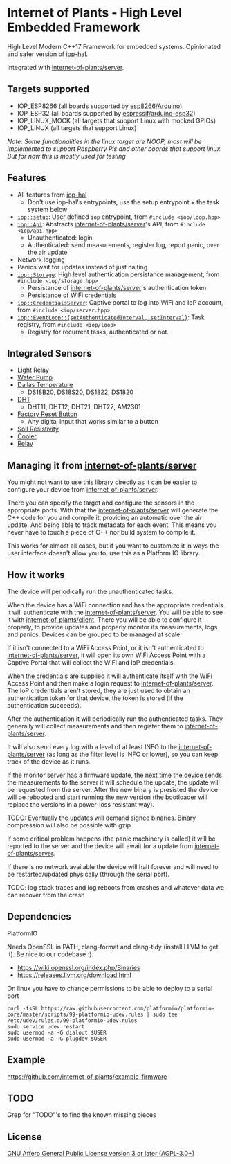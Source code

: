 # Internet of Plants - High Level Embedded Framework

High Level Modern C++17 Framework for embedded systems. Opinionated and safer version of [iop-hal](https://github.com/internet-of-plants/iop-hal).

Integrated with [internet-of-plants/server](https://github.com/internet-of-plants/server).

## Targets supported

- IOP_ESP8266 (all boards supported by [esp8266/Arduino](https://github.com/esp8266/Arduino))
- IOP_ESP32 (all boards supported by [espressif/arduino-esp32](https://github.com/espressif/arduino-esp32/))
- IOP_LINUX_MOCK (all targets that support Linux with mocked GPIOs)
- IOP_LINUX (all targets that support Linux)

*Note: Some functionalities in the linux target are NOOP, most will be implemented to support Raspberry Pis and other boards that support linux. But for now this is mostly used for testing*

## Features

- All features from [iop-hal](https://github.com/internet-of-plants/iop-hal)
    - Don't use iop-hal's entrypoints, use the setup entrypoint + the task system below
- [`iop::setup`](https://github.com/internet-of-plants/iop/blob/main/include/iop/loop.hpp): User defined `iop` entrypoint, from `#include <iop/loop.hpp>`
- [`iop::Api`](https://github.com/internet-of-plants/iop/blob/main/include/iop/api.hpp): Abstracts [internet-of-plants/server](https://github.com/internet-of-plants/server)'s API, from `#include <iop/api.hpp>`
    - Unauthenticated: login
    - Authenticated: send measurements, register log, report panic, over the air update
- Network logging
- Panics wait for updates instead of just halting
- [`iop::Storage`](https://github.com/internet-of-plants/iop/blob/main/include/iop/storage.hpp): High level authentication persistance management, from `#include <iop/storage.hpp>`
    - Persistance of [internet-of-plants/server](https://github.com/internet-of-plants/server)'s authentication token
    - Persistance of WiFi credentials
- [`iop::CredentialsServer`](https://github.com/internet-of-plants/iop/blob/main/include/iop/server.hpp): Captive portal to log into WiFi and IoP account, from `#include <iop/server.hpp>`
- [`iop::EventLoop::{setAuthenticatedInterval, setInterval}`](https://github.com/internet-of-plants/iop/blob/main/include/iop/loop.hpp): Task registry, from `#include <iop/loop>`
    - Registry for recurrent tasks, authenticated or not.

## Integrated Sensors

- [Light Relay](https://github.com/internet-of-plants/light)
- [Water Pump](https://github.com/internet-of-plants/water-pump)
- [Dallas Temperature](https://github.com/internet-of-plants/dallas-temperature)
    - DS18B20, DS18S20, DS1822, DS1820
- [DHT](https://github.com/internet-of-plants/dht)
    - DHT11, DHT12, DHT21, DHT22, AM2301
- [Factory Reset Button](https://github.com/internet-of-plants/factor-reset-button)
    - Any digital input that works similar to a button
- [Soil Resistivity](https://github.com/internet-of-plants/soil-resistivity)
- [Cooler](https://github.com/internet-of-plants/cooler)
- [Relay](https://github.com/internet-of-plants/relay)

## Managing it from [internet-of-plants/server](https://github.com/internet-of-plants/server)

You might not want to use this library directly as it can be easier to configure your device from [internet-of-plants/server](https://github.com/internet-of-plants/server).

There you can specify the target and configure the sensors in the appropriate ports. With that the [internet-of-plants/server](https://github.com/internet-of-plants/server) will generate the C++ code for you and compile it, providing an automatic over the air update. And being able to track metadata for each event. This means you never have to touch a piece of C++ nor build system to compile it.

This works for almost all cases, but if you want to customize it in ways the user interface doesn't allow you to, use this as a Platform IO library.

## How it works

The device will periodically run the unauthenticated tasks.

When the device has a WiFi connection and has the appropriate credentials it will authenticate with the [internet-of-plants/server](https://github.com/internet-of-plants/server). You will be able to see it with [internet-of-plants/client](https://github.com/internet-of-plants/client). There you will be able to configure it properly, to provide updates and properly monitor its measurements, logs and panics. Devices can be grouped to be managed at scale.

If it isn't connected to a WiFi Access Point, or it isn't authenticated to [internet-of-plants/server](https://github.com/internet-of-plants/server), it will open its own WiFi Access Point with a Captive Portal that will collect the WiFi and IoP credentials.

When the credentials are supplied it will authenticate itself with the WiFi Access Point and then make a login request to [internet-of-plants/server](https://github.com/internet-of-plants/server). The IoP credentials aren't stored, they are just used to obtain an authentication token for that device, the token is stored (if the authentication succeeds).

After the authentication it will periodically run the authenticated tasks. They generally will collect measurements and then register them to [internet-of-plants/server](https://github.com/internet-of-plants/server).

It will also send every log with a level of at least INFO to the [internet-of-plants/server](https://github.com/internet-of-plants/server) (as long as the filter level is INFO or lower), so you can keep track of the device as it runs.

If the monitor server has a firmware update, the next time the device sends the measurements to the server it will schedule the update, the update will be requested from the server. After the new binary is presisted the device will be rebooted and start running the new version (the bootloader will replace the versions in a power-loss resistant way).

TODO: Eventually the updates will demand signed binaries. Binary compression will also be possible with gzip.

If some critical problem happens (the panic machinery is called) it will be reported to the server and the device will await for a update from [internet-of-plants/server](https://github.com/internet-of-plants/server).

If there is no network available the device will halt forever and will need to be restarted/updated physically (through the serial port).

TODO: log stack traces and log reboots from crashes and whatever data we can recover from the crash

## Dependencies

PlatformIO

Needs OpenSSL in PATH, clang-format and clang-tidy (install LLVM to get it). Be nice to our codebase :).

- https://wiki.openssl.org/index.php/Binaries
- https://releases.llvm.org/download.html

On linux you have to change permissions to be able to deploy to a serial port

```
curl -fsSL https://raw.githubusercontent.com/platformio/platformio-core/master/scripts/99-platformio-udev.rules | sudo tee /etc/udev/rules.d/99-platformio-udev.rules
sudo service udev restart
sudo usermod -a -G dialout $USER
sudo usermod -a -G plugdev $USER
```

## Example

https://github.com/internet-of-plants/example-firmware

## TODO

Grep for "TODO"'s to find the known missing pieces

## License

[GNU Affero General Public License version 3 or later (AGPL-3.0+)](https://github.com/internet-of-plants/iop/blob/main/LICENSE.md)
